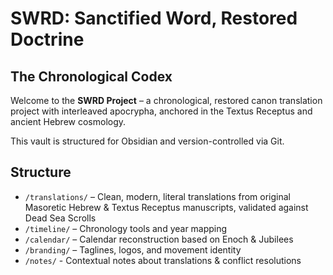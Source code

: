 # SWRD: Sanctified Word, Restored Doctrine
## The Chronological Codex

Welcome to the **SWRD Project** – a chronological, restored canon translation project with interleaved apocrypha, anchored in the Textus Receptus and ancient Hebrew cosmology.

This vault is structured for Obsidian and version-controlled via Git.

## Structure
- `/translations/` – Clean, modern, literal translations from original Masoretic Hebrew & Textus Receptus manuscripts, validated against Dead Sea Scrolls
- `/timeline/` – Chronology tools and year mapping
- `/calendar/` – Calendar reconstruction based on Enoch & Jubilees
- `/branding/` – Taglines, logos, and movement identity
- `/notes/` - Contextual notes about translations & conflict resolutions